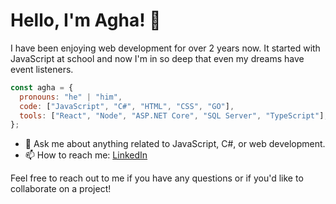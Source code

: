 <!--
**aghsa97/aghsa97** is a ✨ _special_ ✨ repository because its `README.md` (this file) appears on your GitHub profile.

Here are some ideas to get you started:

- 🔭 I’m currently working on ...
- 🌱 I’m currently learning ...
- 👯 I’m looking to collaborate on ...
- 🤔 I’m looking for help with ...
- 💬 Ask me about ...
- 📫 How to reach me: ...
- 😄 Pronouns: ...
- ⚡ Fun fact: ...
-->
# Hello, I'm Agha! 👋

I have been enjoying web development for over 2 years now. It started with JavaScript at school and now I'm in so deep that even my dreams have event listeners. 

```javascript
const agha = {
  pronouns: "he" | "him",
  code: ["JavaScript", "C#", "HTML", "CSS", "GO"],
  tools: ["React", "Node", "ASP.NET Core", "SQL Server", "TypeScript"],
};
```

- 💬 Ask me about anything related to JavaScript, C#, or web development.
- 📫 How to reach me: [LinkedIn](https://www.linkedin.com/in/mohammed-agha/)

Feel free to reach out to me if you have any questions or if you'd like to collaborate on a project!
